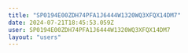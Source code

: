```yaml
---
title: "SP0194E00ZDH74PFA1J6444W1320WQ3XFQX14DM7"
date: 2024-07-21T18:45:53.059Z
user: SP0194E00ZDH74PFA1J6444W1320WQ3XFQX14DM7
layout: "users"
---
```

    